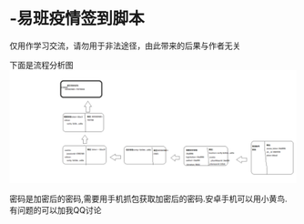 # -易班疫情签到脚本

仅用作学习交流，请勿用于非法途径，由此带来的后果与作者无关


下面是流程分析图
![image](https://github.com/k650dg4d2/yibanSign/blob/main/images/%E6%B5%81%E7%A8%8B%E5%9B%BE.png)

密码是加密后的密码,需要用手机抓包获取加密后的密码.安卓手机可以用小黄鸟.
有问题的可以加我QQ讨论
